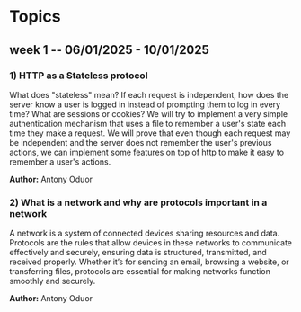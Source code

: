 # Topics

## week 1 -- 06/01/2025 - 10/01/2025

### 1) HTTP as a Stateless protocol

What does "stateless" mean? If each request is independent, how does the server know a user is logged in instead of prompting them to log in every time? What are sessions or cookies? We will try to implement a very simple authentication mechanism that uses a file to remember a user's state each time they make a request. We will prove that even though each request may be independent and the server does not remember the user's previous actions, we can implement some features on top of http to make it easy to remember a user's actions.

**Author:** Antony Oduor

### 2) What is a network and why are protocols important in a network

A network is a system of connected devices sharing resources and data. Protocols are the rules that allow devices in these networks to communicate effectively and securely, ensuring data is structured, transmitted, and received properly. Whether it’s for sending an email, browsing a website, or transferring files, protocols are essential for making networks function smoothly and securely.

**Author:** Antony Oduor
